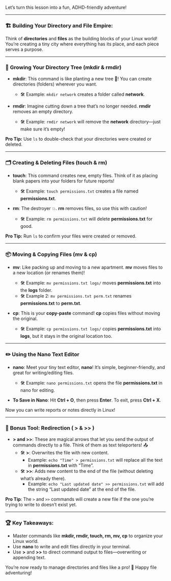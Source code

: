 Let’s turn this lesson into a fun, ADHD-friendly adventure!

---

### 🏗️ **Building Your Directory and File Empire:**

Think of **directories** and **files** as the building blocks of your Linux world! You’re creating a tiny city where everything has its place, and each piece serves a purpose.

---

### 🌳 **Growing Your Directory Tree (mkdir & rmdir)**

- **mkdir**: This command is like planting a new tree 🌳! You can create directories (folders) wherever you want.
   - 🛠️ Example: `mkdir network` creates a folder called **network**.
  
- **rmdir**: Imagine cutting down a tree that’s no longer needed. **rmdir** removes an empty directory.
   - 🛠️ Example: `rmdir network` will remove the **network** directory—just make sure it’s empty!

**Pro Tip:** Use `ls` to double-check that your directories were created or deleted.

---

### 🗂️ **Creating & Deleting Files (touch & rm)**

- **touch**: This command creates new, empty files. Think of it as placing blank papers into your folders for future reports!
   - 🛠️ Example: `touch permissions.txt` creates a file named **permissions.txt**.

- **rm**: The destroyer 💥. **rm** removes files, so use this with caution!
   - 🛠️ Example: `rm permissions.txt` will delete **permissions.txt** for good.

**Pro Tip:** Run `ls` to confirm your files were created or removed.

---

### 📦 **Moving & Copying Files (mv & cp)**

- **mv**: Like packing up and moving to a new apartment. **mv** moves files to a new location (or renames them)!
   - 🛠️ Example: `mv permissions.txt logs/` moves **permissions.txt** into the **logs** folder.
   - 🛠️ Example 2: `mv permissions.txt perm.txt` renames **permissions.txt** to **perm.txt**.

- **cp**: This is your **copy-paste** command! **cp** copies files without moving the original.
   - 🛠️ Example: `cp permissions.txt logs/` copies **permissions.txt** into **logs**, but it stays in the original location too.

---

### ✏️ **Using the Nano Text Editor**

- **nano**: Meet your tiny text editor, **nano**! It’s simple, beginner-friendly, and great for writing/editing files.
   - 🛠️ Example: `nano permissions.txt` opens the file **permissions.txt** in nano for editing.

- **To Save in Nano**: Hit **Ctrl + O**, then press **Enter**. To exit, press **Ctrl + X**.

Now you can write reports or notes directly in Linux!

---

### 🎯 **Bonus Tool: Redirection ( > & >> )**

- **> and >>**: These are magical arrows that let you send the output of commands directly to a file. Think of them as text teleporters! 📤
   - 🛠️ **>**: Overwrites the file with new content.
      - Example: `echo "Time" > permissions.txt` will replace all the text in **permissions.txt** with “Time”.
   - 🛠️ **>>**: Adds new content to the end of the file (without deleting what’s already there).
      - Example: `echo "Last updated date" >> permissions.txt` will add the string “Last updated date” at the end of the file.

**Pro Tip**: The `>` and `>>` commands will create a new file if the one you’re trying to write to doesn’t exist yet.

---

### 🏆 **Key Takeaways:**
- Master commands like **mkdir, rmdir, touch, rm, mv, cp** to organize your Linux world.
- Use **nano** to write and edit files directly in your terminal.
- Use **>** and **>>** to direct command output to files—overwriting or appending text.
  
You’re now ready to manage directories and files like a pro! 🌟 Happy file adventuring!